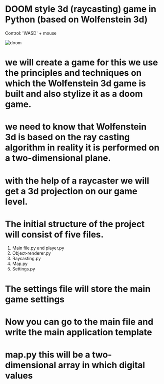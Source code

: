 # DOOM style 3d (raycasting) game in Python (based on Wolfenstein 3d)

Control: 'WASD' + mouse

![doom](/sreenshots/0.gif)


# we will create a game for this we use the principles and techniques on which the Wolfenstein 3d game is built and also stylize it as a doom game.
# we need to know that Wolfenstein 3d is based on the ray casting algorithm in reality it is performed on a two-dimensional plane.
# with the help of a raycaster we will get a 3d projection on our game level.
# The initial structure of the project will consist of five files.
1)	Main file.py and player.py 
2)	Object-renderer.py
3)	Raycasting.py
4)	Map.py
5)	Settings.py

# The settings file will store the main game settings 
# Now you can go to the main file and write the main application template 
# map.py this will be a two-dimensional array in which digital values 
